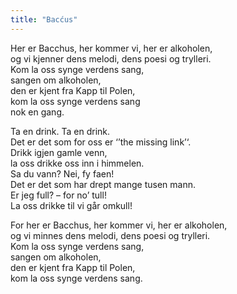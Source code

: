 ```yaml
---
title: "Bacćus"
---
```


Her er Bacchus, her kommer vi, her er alkoholen,  
og vi kjenner dens melodi, dens poesi og trylleri.  
Kom la oss synge verdens sang,  
sangen om alkoholen,  
den er kjent fra Kapp til Polen,  
kom la oss synge verdens sang  
nok en gang.

Ta en drink. Ta en drink.  
Det er det som for oss er ‘’the missing link’‘.  
Drikk igjen gamle venn,  
la oss drikke oss inn i himmelen.  
Sa du vann? Nei, fy faen!  
Det er det som har drept mange tusen mann.  
Er jeg full? – for no’ tull!  
La oss drikke til vi går omkull!

For her er Bacchus, her kommer vi, her er alkoholen,  
og vi minnes dens melodi, dens poesi og trylleri.  
Kom la oss synge verdens sang,  
sangen om alkoholen,  
den er kjent fra Kapp til Polen,  
kom la oss synge verdens sang.